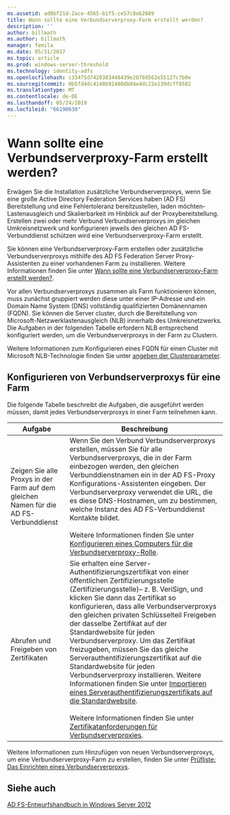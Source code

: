 ```yaml
---
ms.assetid: ad0bf21d-2ace-4565-b1f5-ce57c8eb2689
title: Wann sollte eine Verbundserverproxy-Farm erstellt werden?
description: ''
author: billmath
ms.author: billmath
manager: femila
ms.date: 05/31/2017
ms.topic: article
ms.prod: windows-server-threshold
ms.technology: identity-adfs
ms.openlocfilehash: c33475d7420383448439e2b769562e55127c7b0e
ms.sourcegitcommit: 0b5fd4dc4148b92480db04e4dc22e139dcff8582
ms.translationtype: MT
ms.contentlocale: de-DE
ms.lasthandoff: 05/24/2019
ms.locfileid: "66190630"
---
```

# <a name="when-to-create-a-federation-server-proxy-farm"></a>Wann sollte eine Verbundserverproxy-Farm erstellt werden?

Erwägen Sie die Installation zusätzliche Verbundserverproxys, wenn Sie eine große Active Directory Federation Services haben \(AD FS\) Bereitstellung und eine Fehlertoleranz bereitzustellen, laden möchten\-Lastenausgleich und Skalierbarkeit im Hinblick auf der Proxybereitstellung. Erstellen zwei oder mehr Verbund Verbundserverproxys im gleichen Umkreisnetzwerk und konfigurieren jeweils den gleichen AD FS-Verbunddienst schützen wird eine Verbundserverproxy-Farm erstellt.  
  
Sie können eine Verbundserverproxy-Farm erstellen oder zusätzliche Verbundserverproxys mithilfe des AD FS Federation Server Proxy-Assistenten zu einer vorhandenen Farm zu installieren. Weitere Informationen finden Sie unter [Wann sollte eine Verbundserverproxy-Farm erstellt werden?](When-to-Create-a-Federation-Server-Proxy.md).  
  
Vor allen Verbundserverproxys zusammen als Farm funktionieren können, muss zunächst gruppiert werden diese unter einer IP-Adresse und ein Domain Name System \(DNS\) vollständig qualifizierten Domänennamen \(FQDN\). Sie können die Server cluster, durch die Bereitstellung von Microsoft-Netzwerklastenausgleich \(NLB\) innerhalb des Umkreisnetzwerks. Die Aufgaben in der folgenden Tabelle erfordern NLB entsprechend konfiguriert werden, um die Verbundserverproxys in der Farm zu Clustern.  
  
Weitere Informationen zum Konfigurieren eines FQDN für einen Cluster mit Microsoft NLB-Technologie finden Sie unter [angeben der Clusterparameter](https://go.microsoft.com/fwlink/?linkid=74651).  
  
## <a name="configuring-federation-server-proxies-for-a-farm"></a>Konfigurieren von Verbundserverproxys für eine Farm  
Die folgende Tabelle beschreibt die Aufgaben, die ausgeführt werden müssen, damit jedes Verbundserverproxys in einer Farm teilnehmen kann.  
  
|Aufgabe|Beschreibung|  
|--------|---------------|  
|Zeigen Sie alle Proxys in der Farm auf dem gleichen Namen für die AD FS-Verbunddienst|Wenn Sie den Verbund Verbundserverproxys erstellen, müssen Sie für alle Verbundserverproxys, die in der Farm einbezogen werden, den gleichen Verbunddienstnamen ein in der AD FS-Proxy Konfigurations-Assistenten eingeben. Der Verbundserverproxy verwendet die URL, die es diese DNS-Hostnamen, um zu bestimmen, welche Instanz des AD FS-Verbunddienst Kontakte bildet.<br /><br />Weitere Informationen finden Sie unter [Konfigurieren eines Computers für die Verbundserverproxy-Rolle](../../ad-fs/deployment/Configure-a-Computer-for-the-Federation-Server-Proxy-Role.md).|  
|Abrufen und Freigeben von Zertifikaten|Sie erhalten eine Server-Authentifizierungszertifikat von einer öffentlichen Zertifizierungsstelle \(Zertifizierungsstelle\)– z. B. VeriSign, und klicken Sie dann das Zertifikat so konfigurieren, dass alle Verbundserverproxys den gleichen privaten Schlüsselteil Freigeben der dasselbe Zertifikat auf der Standardwebsite für jeden Verbundserverproxy. Um das Zertifikat freizugeben, müssen Sie das gleiche Serverauthentifizierungszertifikat auf die Standardwebsite für jeden Verbundserverproxy installieren. Weitere Informationen finden Sie unter [Importieren eines Serverauthentifizierungszertifikats auf die Standardwebsite](../../ad-fs/deployment/Import-a-Server-Authentication-Certificate-to-the-Default-Web-Site.md).<br /><br />Weitere Informationen finden Sie unter [Zertifikatanforderungen für Verbundserverproxies](Certificate-Requirements-for-Federation-Server-Proxies.md).|  
  
Weitere Informationen zum Hinzufügen von neuen Verbundserverproxys, um eine Verbundserverproxy-Farm zu erstellen, finden Sie unter [Prüfliste: Das Einrichten eines Verbundserverproxys](../../ad-fs/deployment/Checklist--Setting-Up-a-Federation-Server-Proxy.md).  
  
## <a name="see-also"></a>Siehe auch
[AD FS-Entwurfshandbuch in Windows Server 2012](AD-FS-Design-Guide-in-Windows-Server-2012.md)
